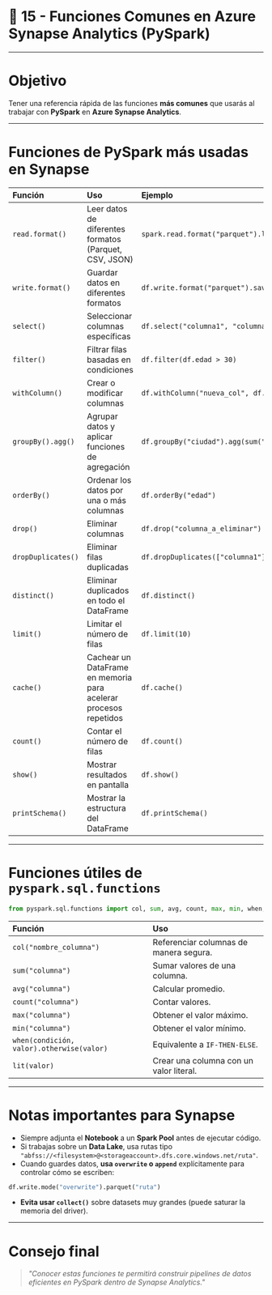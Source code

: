 # 📂 15 - Funciones Comunes en Azure Synapse Analytics (PySpark)

---

# Objetivo

Tener una referencia rápida de las funciones **más comunes** que usarás al trabajar con **PySpark** en **Azure Synapse Analytics**.

---

# Funciones de PySpark más usadas en Synapse

| Función | Uso | Ejemplo |
|:---|:---|:---|
| `read.format()` | Leer datos de diferentes formatos (Parquet, CSV, JSON) | `spark.read.format("parquet").load("ruta")` |
| `write.format()` | Guardar datos en diferentes formatos | `df.write.format("parquet").save("ruta")` |
| `select()` | Seleccionar columnas específicas | `df.select("columna1", "columna2")` |
| `filter()` | Filtrar filas basadas en condiciones | `df.filter(df.edad > 30)` |
| `withColumn()` | Crear o modificar columnas | `df.withColumn("nueva_col", df.edad + 5)` |
| `groupBy().agg()` | Agrupar datos y aplicar funciones de agregación | `df.groupBy("ciudad").agg(sum("ventas"))` |
| `orderBy()` | Ordenar los datos por una o más columnas | `df.orderBy("edad")` |
| `drop()` | Eliminar columnas | `df.drop("columna_a_eliminar")` |
| `dropDuplicates()` | Eliminar filas duplicadas | `df.dropDuplicates(["columna1"])` |
| `distinct()` | Eliminar duplicados en todo el DataFrame | `df.distinct()` |
| `limit()` | Limitar el número de filas | `df.limit(10)` |
| `cache()` | Cachear un DataFrame en memoria para acelerar procesos repetidos | `df.cache()` |
| `count()` | Contar el número de filas | `df.count()` |
| `show()` | Mostrar resultados en pantalla | `df.show()` |
| `printSchema()` | Mostrar la estructura del DataFrame | `df.printSchema()` |


---

# Funciones útiles de `pyspark.sql.functions`

```python
from pyspark.sql.functions import col, sum, avg, count, max, min, when, lit
```

| Función | Uso |
|:---|:---|
| `col("nombre_columna")` | Referenciar columnas de manera segura. |
| `sum("columna")` | Sumar valores de una columna. |
| `avg("columna")` | Calcular promedio. |
| `count("columna")` | Contar valores. |
| `max("columna")` | Obtener el valor máximo. |
| `min("columna")` | Obtener el valor mínimo. |
| `when(condición, valor).otherwise(valor)` | Equivalente a `IF-THEN-ELSE`. |
| `lit(valor)` | Crear una columna con un valor literal. |

---

# Notas importantes para Synapse

- Siempre adjunta el **Notebook** a un **Spark Pool** antes de ejecutar código.
- Si trabajas sobre un **Data Lake**, usa rutas tipo `"abfss://<filesystem>@<storageaccount>.dfs.core.windows.net/ruta"`.
- Cuando guardes datos, **usa `overwrite` o `append`** explícitamente para controlar cómo se escriben:

```python
df.write.mode("overwrite").parquet("ruta")
```

- **Evita usar `collect()`** sobre datasets muy grandes (puede saturar la memoria del driver).

---

# Consejo final

> *"Conocer estas funciones te permitirá construir pipelines de datos eficientes en PySpark dentro de Synapse Analytics."*
